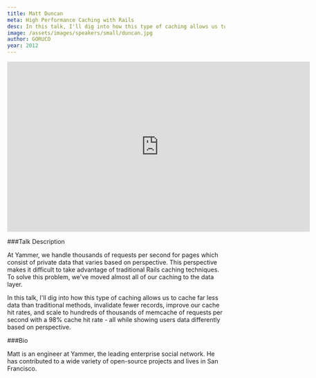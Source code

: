 ```yaml
---
title: Matt Duncan
meta: High Performance Caching with Rails
desc: In this talk, I'll dig into how this type of caching allows us to cache far less data than traditional methods, invalidate fewer records, improve our cache hit rates, and scale to hundreds of thousands of memcache of requests per second with a 98% cache hit rate - all while showing users data differently based on perspective.
image: /assets/images/speakers/small/duncan.jpg
author: GORUCO
year: 2012
---
```


<iframe src="http://player.vimeo.com/video/45094725?title=0&amp;byline=0&amp;portrait=0" width="700" height="394" frameborder="0" webkitAllowFullScreen mozallowfullscreen allowFullScreen></iframe>

###Talk Description

<p>At Yammer, we handle thousands of requests per second for pages which consist of private data that varies based on perspective. This perspective makes it difficult to take advantage of traditional Rails caching techniques. To solve this problem, we've moved almost all of our caching to the data layer.</p>
<p>In this talk, I'll dig into how this type of caching allows us to cache far less data than traditional methods, invalidate fewer records, improve our cache hit rates, and scale to hundreds of thousands of memcache of requests per second with a 98% cache hit rate - all while showing users data differently based on perspective.</p>

###Bio

<p>Matt is an engineer at Yammer, the leading enterprise social network.  He has contributed to a wide variety of open-source projects and lives in San Francisco.</p>

